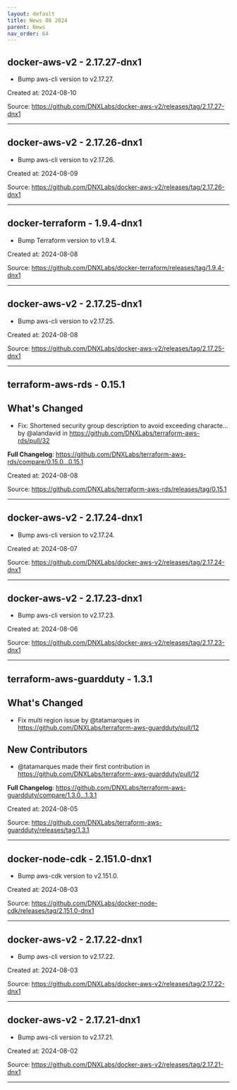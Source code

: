 ```yaml
---
layout: default
title: News 08 2024
parent: News
nav_order: 64
---
```




## docker-aws-v2 - 2.17.27-dnx1
- Bump aws-cli version to v2.17.27.

Created at: 2024-08-10

<!-- TODO: Include source link to the version tag -->
Source: https://github.com/DNXLabs/docker-aws-v2/releases/tag/2.17.27-dnx1

---


## docker-aws-v2 - 2.17.26-dnx1
- Bump aws-cli version to v2.17.26.

Created at: 2024-08-09

<!-- TODO: Include source link to the version tag -->
Source: https://github.com/DNXLabs/docker-aws-v2/releases/tag/2.17.26-dnx1

---


## docker-terraform - 1.9.4-dnx1
- Bump Terraform version to v1.9.4.

Created at: 2024-08-08

<!-- TODO: Include source link to the version tag -->
Source: https://github.com/DNXLabs/docker-terraform/releases/tag/1.9.4-dnx1

---


## docker-aws-v2 - 2.17.25-dnx1
- Bump aws-cli version to v2.17.25.

Created at: 2024-08-08

<!-- TODO: Include source link to the version tag -->
Source: https://github.com/DNXLabs/docker-aws-v2/releases/tag/2.17.25-dnx1

---


## terraform-aws-rds - 0.15.1
## What's Changed
* Fix: Shortened security group description to avoid exceeding characte… by @alandavid in https://github.com/DNXLabs/terraform-aws-rds/pull/32


**Full Changelog**: https://github.com/DNXLabs/terraform-aws-rds/compare/0.15.0...0.15.1

Created at: 2024-08-08

<!-- TODO: Include source link to the version tag -->
Source: https://github.com/DNXLabs/terraform-aws-rds/releases/tag/0.15.1

---


## docker-aws-v2 - 2.17.24-dnx1
- Bump aws-cli version to v2.17.24.

Created at: 2024-08-07

<!-- TODO: Include source link to the version tag -->
Source: https://github.com/DNXLabs/docker-aws-v2/releases/tag/2.17.24-dnx1

---


## docker-aws-v2 - 2.17.23-dnx1
- Bump aws-cli version to v2.17.23.

Created at: 2024-08-06

<!-- TODO: Include source link to the version tag -->
Source: https://github.com/DNXLabs/docker-aws-v2/releases/tag/2.17.23-dnx1

---


## terraform-aws-guardduty - 1.3.1
## What's Changed
* Fix multi region issue by @tatamarques in https://github.com/DNXLabs/terraform-aws-guardduty/pull/12

## New Contributors
* @tatamarques made their first contribution in https://github.com/DNXLabs/terraform-aws-guardduty/pull/12

**Full Changelog**: https://github.com/DNXLabs/terraform-aws-guardduty/compare/1.3.0...1.3.1

Created at: 2024-08-05

<!-- TODO: Include source link to the version tag -->
Source: https://github.com/DNXLabs/terraform-aws-guardduty/releases/tag/1.3.1

---


## docker-node-cdk - 2.151.0-dnx1
- Bump aws-cdk version to v2.151.0.

Created at: 2024-08-03

<!-- TODO: Include source link to the version tag -->
Source: https://github.com/DNXLabs/docker-node-cdk/releases/tag/2.151.0-dnx1

---


## docker-aws-v2 - 2.17.22-dnx1
- Bump aws-cli version to v2.17.22.

Created at: 2024-08-03

<!-- TODO: Include source link to the version tag -->
Source: https://github.com/DNXLabs/docker-aws-v2/releases/tag/2.17.22-dnx1

---


## docker-aws-v2 - 2.17.21-dnx1
- Bump aws-cli version to v2.17.21.

Created at: 2024-08-02

<!-- TODO: Include source link to the version tag -->
Source: https://github.com/DNXLabs/docker-aws-v2/releases/tag/2.17.21-dnx1

---

